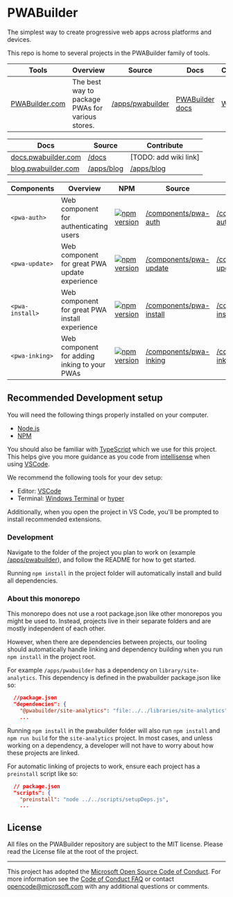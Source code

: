 # PWABuilder
The simplest way to create progressive web apps across platforms and devices.

This repo is home to several projects in the PWABuilder family of tools. 

| Tools  | Overview | Source | Docs | Contribute |
|-------| ----- | -------- | -------------- | --------|
| [PWABuilder.com](https://pwabuilder.com) | The best way to package PWAs for various stores. | [/apps/pwabuilder](/apps/pwabuilder) | [PWABuilder docs](https://docs.pwabuilder.com) | [Wiki](https://github.com/pwa-builder/PWABuilder/wiki)

| Docs | Source | Contribute |
| -------- | -------------- | --------|
| [docs.pwabuilder.com](https://docs.pwabuilder.com) | [/docs](/docs) | [TODO: add wiki link]
| [blog.pwabuilder.com](https://blog.pwabuilder.com) | [/apps/blog](/apps/blog) | [/apps/blog](/apps/blog)


| Components  | Overview | NPM | Source | Docs | Contribute |
|-------| ----- | -------- | --- | -------------- | --------|
| `<pwa-auth>` | Web component for authenticating users | [![npm version](https://badge.fury.io/js/@pwabuilder%2Fpwaauth.svg)](https://badge.fury.io/js/@pwabuilder%2Fpwaauth) | [/components/pwa-auth](/components/pwa-auth) | [/components/pwa-auth/docs](/components/pwa-auth/docs) | [Wiki](https://github.com/pwa-builder/PWABuilder/wiki)
| `<pwa-update>` | Web component for great PWA update experience | [![npm version](https://badge.fury.io/js/@pwabuilder%2Fpwaupdate.svg)](https://badge.fury.io/js/@pwabuilder%2Fpwaupdate) | [/components/pwa-update](/components/pwa-update) | [/components/pwa-update](/components/pwa-update) | [Wiki](https://github.com/pwa-builder/PWABuilder/wiki)
| `<pwa-install>` | Web component for great PWA install experience | [![npm version](https://badge.fury.io/js/@pwabuilder%2Fpwainstall.svg)](https://badge.fury.io/js/@pwabuilder%2Fpwainstall) | [/components/pwa-install](/components/pwa-install) | [/components/pwa-install](/components/pwa-install) | [Wiki](https://github.com/pwa-builder/PWABuilder/wiki)
| `<pwa-inking>` | Web component for adding inking to your PWAs | [![npm version](https://badge.fury.io/js/@pwabuilder%2Fpwa-inking.svg)](https://badge.fury.io/js/@pwabuilder%2Fpwa-inking) | [/components/pwa-inking](/components/pwa-inking) | [/components/pwa-inking](/components/pwa-inking) | [Wiki](https://github.com/pwa-builder/PWABuilder/wiki)


## Recommended Development setup

You will need the following things properly installed on your computer.

* [Node.js](http://nodejs.org/)
* [NPM](https://www.npmjs.com/get-npm)

You should also be familiar with [TypeScript](https://www.typescriptlang.org/) which we use for this project. This helps give you more guidance as you code from [intellisense](https://code.visualstudio.com/docs/editor/intellisense) when using [VSCode](https://code.visualstudio.com/).


We recommend the following tools for your dev setup:

* Editor: [VSCode](https://code.visualstudio.com/)
* Terminal: [Windows Terminal](https://www.microsoft.com/en-us/p/windows-terminal-preview/9n0dx20hk701?activetab=pivot:overviewtab) or [hyper](https://hyper.is/)

Additionally, when you open the project in VS Code, you'll be prompted to install recommended extensions.

### Development

Navigate to the folder of the project you plan to work on (example [/apps/pwabuilder](/apps/pwabuilder)), and follow the README for how to get started. 

Running `npm install` in the project folder will automatically install and build all dependencies.


### About this monorepo

This monorepo does not use a root package.json like other monorepos you might be used to. Instead, projects live in their separate folders and are mostly independent of each other. 

However, when there are dependencies between projects, our tooling should automatically handle linking and dependency building when you run `npm install` in the project root. 

For example `/apps/pwabuilder` has a dependency on `library/site-analytics`. This dependency is defined in the pwabuilder package.json like so: 

```json
  //package.json
  "dependencies": {
    "@pwabuilder/site-analytics": "file:../../libraries/site-analytics",
    ...
```

Running `npm install` in the pwabuilder folder will also run `npm install` and `npm run build` for the `site-analytics` project. In most cases, and unless working on a dependency, a developer will not have to worry about how these projects are linked.

For automatic linking of projects to work, ensure each project has a `preinstall` script like so:

```json
  // package.json
  "scripts": {
    "preinstall": "node ../../scripts/setupDeps.js",
    ...
```


## License

All files on the PWABuilder repository are subject to the MIT license. Please read the License file at the root of the project.


---

This project has adopted the [Microsoft Open Source Code of Conduct](https://opensource.microsoft.com/codeofconduct/). For more information see the [Code of Conduct FAQ](https://opensource.microsoft.com/codeofconduct/faq/) or contact [opencode@microsoft.com](mailto:opencode@microsoft.com) with any additional questions or comments.
